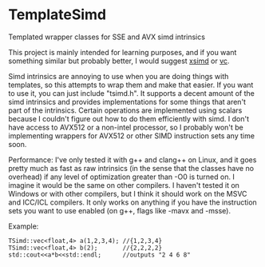 # TemplateSimd
Templated wrapper classes for SSE and AVX simd intrinsics

This project is mainly intended for learning purposes, and if you want something similar but probably better, I would suggest [xsimd](https://github.com/QuantStack/xsimd) or [vc](https://github.com/VcDevel/Vc).

Simd intrinsics are annoying to use when you are doing things with templates, so this attempts to wrap them and make that easier. If you want to use it, you can just include "tsimd.h". It supports a decent amount of the simd intrinsics and provides implementations for some things that aren't part of the intrinsics. Certain operations are implemented using scalars because I couldn't figure out how to do them efficiently with simd. I don't have access to AVX512 or a non-intel processor, so I probably won't be implementing wrappers for AVX512 or other SIMD instruction sets any time soon.

Performance:
I've only tested it with g++ and clang++ on Linux, and it goes pretty much as fast as raw intrinsics (in the sense that the classes have no overhead) if any level of optimization greater than -O0 is turned on. I imagine it would be the same on other compilers. I haven't tested it on Windows or with other compilers, but I think it should work on the MSVC and ICC/ICL compilers. It only works on anything if you have the instruction sets you want to use enabled (on g++, flags like -mavx and -msse).

Example:
```
TSimd::vec<float,4> a(1,2,3,4); //{1,2,3,4}
TSimd::vec<float,4> b(2);       //{2,2,2,2}
std::cout<<a*b<<std::endl;      //outputs "2 4 6 8"
```
